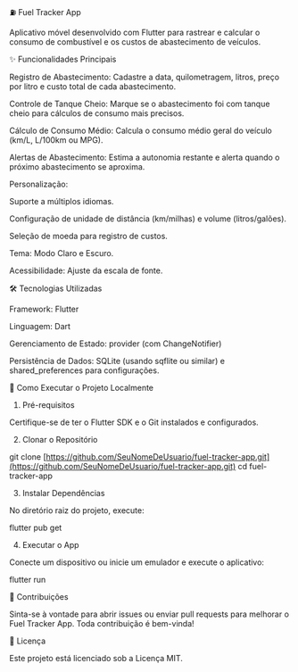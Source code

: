 ⛽ Fuel Tracker App

Aplicativo móvel desenvolvido com Flutter para rastrear e calcular o consumo de combustível e os custos de abastecimento de veículos.

✨ Funcionalidades Principais

Registro de Abastecimento: Cadastre a data, quilometragem, litros, preço por litro e custo total de cada abastecimento.

Controle de Tanque Cheio: Marque se o abastecimento foi com tanque cheio para cálculos de consumo mais precisos.

Cálculo de Consumo Médio: Calcula o consumo médio geral do veículo (km/L, L/100km ou MPG).

Alertas de Abastecimento: Estima a autonomia restante e alerta quando o próximo abastecimento se aproxima.

Personalização:

Suporte a múltiplos idiomas.

Configuração de unidade de distância (km/milhas) e volume (litros/galões).

Seleção de moeda para registro de custos.

Tema: Modo Claro e Escuro.

Acessibilidade: Ajuste da escala de fonte.

🛠️ Tecnologias Utilizadas

Framework: Flutter

Linguagem: Dart

Gerenciamento de Estado: provider (com ChangeNotifier)

Persistência de Dados: SQLite (usando sqflite ou similar) e shared_preferences para configurações.

🚀 Como Executar o Projeto Localmente

1. Pré-requisitos

Certifique-se de ter o Flutter SDK e o Git instalados e configurados.

2. Clonar o Repositório

git clone [https://github.com/SeuNomeDeUsuario/fuel-tracker-app.git](https://github.com/SeuNomeDeUsuario/fuel-tracker-app.git)
cd fuel-tracker-app


3. Instalar Dependências

No diretório raiz do projeto, execute:

flutter pub get


4. Executar o App

Conecte um dispositivo ou inicie um emulador e execute o aplicativo:

flutter run


🤝 Contribuições

Sinta-se à vontade para abrir issues ou enviar pull requests para melhorar o Fuel Tracker App. Toda contribuição é bem-vinda!

📄 Licença

Este projeto está licenciado sob a Licença MIT.